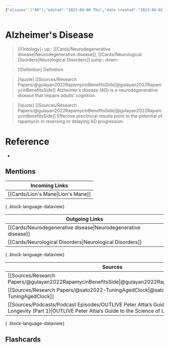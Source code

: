 ```yaml
---
{"aliases":["AD"],"edited":"2023-04-06 Thu","date created":"2023-04-01 Sat","dg-publish":true,"permalink":"/cards/alzheimer-s-disease/","dgPassFrontmatter":true}
---
```


# Alzheimer's Disease

> [!Ontology]-
> up:: [[Cards/Neurodegenerative disease\|Neurodegenerative disease]], [[Cards/Neurological Disorders\|Neurological Disorders]]
> jump::
> down:: 

> [!Definition] Definition

> [!quote] [[Sources/Research Papers/@gulayan2022RapamycinBenefitsSide\|@gulayan2022RapamycinBenefitsSide]]
> Alzheimer’s disease (AD) is a neurodegenerative disease that impairs adults’ cognition.

> [!quote] [[Sources/Research Papers/@gulayan2022RapamycinBenefitsSide\|@gulayan2022RapamycinBenefitsSide]]
> Effective preclinical results point to the potential of rapamycin in reversing or delaying AD progression.

# Reference

- 

## Mentions

| Incoming Links                        |
| ------------------------------------- |
| [[Cards/Lion's Mane\|Lion's Mane]] |

{ .block-language-dataview}

| Outgoing Links                                                    |
| ----------------------------------------------------------------- |
| [[Cards/Neurodegenerative disease\|Neurodegenerative disease]] |
| [[Cards/Neurological Disorders\|Neurological Disorders]]       |

{ .block-language-dataview}

| Sources                                                                                                                                                                       |
| ----------------------------------------------------------------------------------------------------------------------------------------------------------------------------- |
| [[Sources/Research Papers/@gulayan2022RapamycinBenefitsSide\|@gulayan2022RapamycinBenefitsSide]]                                                                           |
| [[Sources/Research Papers/@sato2022-TuningAgedClock\|@sato2022-TuningAgedClock]]                                                                                           |
| [[Sources/Podcasts/Podcast Episodes/OUTLIVE  Peter Attia’s Guide to the Science of Longevity (Part 1)\|OUTLIVE  Peter Attia’s Guide to the Science of Longevity (Part 1)]] |

{ .block-language-dataview}

## Flashcards